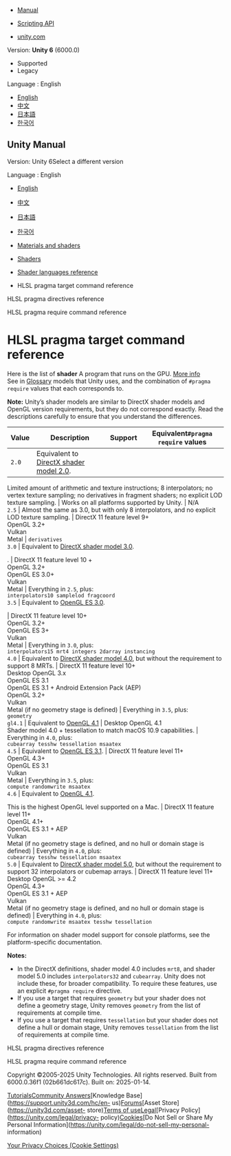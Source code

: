 [](https://docs.unity3d.com)

  * [Manual](../Manual/index.html)
  * [Scripting API](../ScriptReference/index.html)

  * [unity.com](https://unity.com/)

Version: **Unity 6** (6000.0)

  * Supported
  * Legacy

Language : English

  * [English](/Manual/SL-Pragma-target.html)
  * [中文](/cn/current/Manual/SL-Pragma-target.html)
  * [日本語](/ja/current/Manual/SL-Pragma-target.html)
  * [한국어](/kr/current/Manual/SL-Pragma-target.html)

[](https://docs.unity3d.com)

## Unity Manual

Version: Unity 6Select a different version

Language : English

  * [English](/Manual/SL-Pragma-target.html)
  * [中文](/cn/current/Manual/SL-Pragma-target.html)
  * [日本語](/ja/current/Manual/SL-Pragma-target.html)
  * [한국어](/kr/current/Manual/SL-Pragma-target.html)

  * [Materials and shaders](materials-and-shaders.html)
  * [Shaders](Shaders.html)
  * [Shader languages reference](shaders-reference.html)
  * HLSL pragma target command reference

[](SL-PragmaDirectives.html)

HLSL pragma directives reference

[](SL-Pragma-require.html)

HLSL pragma require command reference

# HLSL pragma target command reference

Here is the list of **shader** A program that runs on the GPU. [More
info](Shaders.html)  
See in [Glossary](Glossary.html#Shader) models that Unity uses, and the
combination of `#pragma require` values that each corresponds to.

**Note:** Unity’s shader models are similar to DirectX shader models and
OpenGL version requirements, but they do not correspond exactly. Read the
descriptions carefully to ensure that you understand the differences.

**Value** | **Description** | **Support** | **Equivalent`#pragma require` values**  
---|---|---|---  
`2.0` | Equivalent to [DirectX shader model 2.0](https://docs.microsoft.com/en-us/windows/win32/direct3dhlsl/dx-graphics-hlsl-sm2).  
  
Limited amount of arithmetic and texture instructions; 8 interpolators; no vertex texture sampling; no derivatives in fragment shaders; no explicit LOD texture sampling. | Works on all platforms supported by Unity. | N/A  
`2.5` | Almost the same as 3.0, but with only 8 interpolators, and no explicit LOD texture sampling. | DirectX 11 feature level 9+  
OpenGL 3.2+  
Vulkan  
Metal | `derivatives`  
`3.0` | Equivalent to [DirectX shader model 3.0](https://docs.microsoft.com/en-us/windows/win32/direct3dhlsl/dx-graphics-hlsl-sm3).  
  
. | DirectX 11 feature level 10 +  
OpenGL 3.2+  
OpenGL ES 3.0+  
Vulkan  
Metal | Everything in `2.5`, plus:  
`interpolators10 samplelod fragcoord`  
`3.5` | Equivalent to [OpenGL ES 3.0](https://en.wikipedia.org/wiki/OpenGL_ES#OpenGL_ES_3.0).  
  
| DirectX 11 feature level 10+  
OpenGL 3.2+  
OpenGL ES 3+  
Vulkan  
Metal | Everything in `3.0`, plus:  
`interpolators15 mrt4 integers 2darray instancing`  
`4.0` | Equivalent to [DirectX shader model 4.0](https://docs.microsoft.com/en-us/windows/win32/direct3dhlsl/dx-graphics-hlsl-sm4), but without the requirement to support 8 MRTs. | DirectX 11 feature level 10+  
Desktop OpenGL 3.x  
OpenGL ES 3.1  
OpenGL ES 3.1 + Android Extension Pack (AEP)  
OpenGL 3.2+  
Vulkan  
Metal (if no geometry stage is defined) | Everything in `3.5`, plus:  
`geometry`  
`gl4.1` | Equivalent to [OpenGL 4.1](https://en.wikipedia.org/wiki/OpenGL#OpenGL_4.1) | Desktop OpenGL 4.1  
Shader model 4.0 + tessellation to match macOS 10.9 capabilities. | Everything in `4.0`, plus:  
`cubearray tesshw tessellation msaatex`  
`4.5` | Equivalent to [OpenGL ES 3.1](https://en.wikipedia.org/wiki/OpenGL_ES#OpenGL_ES_3.1). | DirectX 11 feature level 11+  
OpenGL 4.3+  
OpenGL ES 3.1  
Vulkan  
Metal | Everything in `3.5`, plus:  
`compute randomwrite msaatex`  
`4.6` | Equivalent to [OpenGL 4.1](https://en.wikipedia.org/wiki/OpenGL#OpenGL_4.1).  
  
This is the highest OpenGL level supported on a Mac. | DirectX 11 feature level 11+  
OpenGL 4.1+  
OpenGL ES 3.1 + AEP  
Vulkan  
Metal (if no geometry stage is defined, and no hull or domain stage is defined) | Everything in `4.0`, plus:  
`cubearray tesshw tessellation msaatex`  
`5.0` | Equivalent to [DirectX shader model 5.0](https://docs.microsoft.com/en-us/windows/win32/direct3dhlsl/d3d11-graphics-reference-sm5), but without the requirement to support 32 interpolators or cubemap arrays. | DirectX 11 feature level 11+  
Desktop OpenGL >= 4.2  
OpenGL 4.3+  
OpenGL ES 3.1 + AEP  
Vulkan  
Metal (if no geometry stage is defined, and no hull or domain stage is defined) | Everything in `4.0`, plus:  
`compute randomwrite msaatex tesshw tessellation`  
  
For information on shader model support for console platforms, see the
platform-specific documentation.

**Notes:**

  * In the DirectX definitions, shader model 4.0 includes `mrt8`, and shader model 5.0 includes `interpolators32` and `cubearray`. Unity does not include these, for broader compatibility. To require these features, use an explicit `#pragma require` directive.
  * If you use a target that requires `geometry` but your shader does not define a geometry stage, Unity removes `geometry` from the list of requirements at compile time.
  * If you use a target that requires `tessellation` but your shader does not define a hull or domain stage, Unity removes `tessellation` from the list of requirements at compile time.

[](SL-PragmaDirectives.html)

HLSL pragma directives reference

[](SL-Pragma-require.html)

HLSL pragma require command reference

Copyright ©2005-2025 Unity Technologies. All rights reserved. Built from
6000.0.36f1 (02b661dc617c). Built on: 2025-01-14.

[Tutorials](https://learn.unity.com/)[Community
Answers](https://answers.unity3d.com)[Knowledge
Base](https://support.unity3d.com/hc/en-
us)[Forums](https://forum.unity3d.com)[Asset Store](https://unity3d.com/asset-
store)[Terms of
use](https://docs.unity3d.com/Manual/TermsOfUse.html)[Legal](https://unity.com/legal)[Privacy
Policy](https://unity.com/legal/privacy-
policy)[Cookies](https://unity.com/legal/cookie-policy)[Do Not Sell or Share
My Personal Information](https://unity.com/legal/do-not-sell-my-personal-
information)

[Your Privacy Choices (Cookie Settings)](javascript:void\(0\);)

